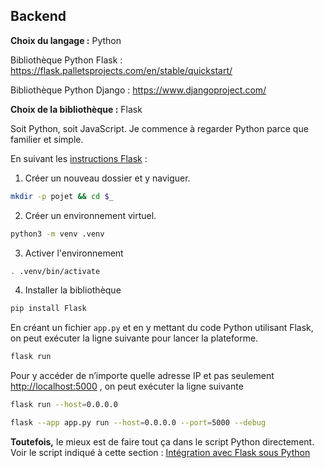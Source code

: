 ## Backend 
**Choix du langage :** Python 

Bibliothèque Python Flask : 
https://flask.palletsprojects.com/en/stable/quickstart/

Bibliothèque Python Django : 
https://www.djangoproject.com/ 

**Choix de la bibliothèque :** Flask 

Soit Python, soit JavaScript. Je commence à regarder Python parce que familier et simple. 

En suivant les [instructions Flask](https://flask.palletsprojects.com/en/stable/installation/) : 

1. Créer un nouveau dossier et y naviguer. 

```bash
mkdir -p pojet && cd $_
```

2. Créer un environnement virtuel. 
```bash
python3 -m venv .venv
```

3. Activer l'environnement 
```bash
. .venv/bin/activate
```

4. Installer la bibliothèque 
```bash
pip install Flask
```



En créant un fichier `app.py` et en y mettant du code Python utilisant Flask, on peut exécuter la ligne suivante pour lancer la plateforme. 
```bash
flask run
```

Pour y accéder de n’importe quelle adresse IP et pas seulement [http://localhost:5000](http://localhost:5000) , on peut exécuter la ligne suivante 
```bash
flask run --host=0.0.0.0
```

```bash
flask --app app.py run --host=0.0.0.0 --port=5000 --debug
```

**Toutefois,** le mieux est de faire tout ça dans le script Python directement. Voir le script indiqué à cette section : [Intégration avec Flask sous Python](Database.md#Intégration%20avec%20Flask%20sous%20Python) 


